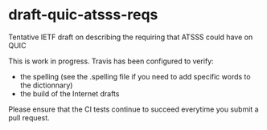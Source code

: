 # draft-quic-atsss-reqs

Tentative IETF draft on describing the requiring that ATSSS could have on QUIC

This is work in progress. Travis has been configured to verify:
- the spelling (see the .spelling file if you need to add specific words to the dictionnary)
- the build of the Internet drafts

Please ensure that the CI tests continue to succeed everytime you submit a pull request.
